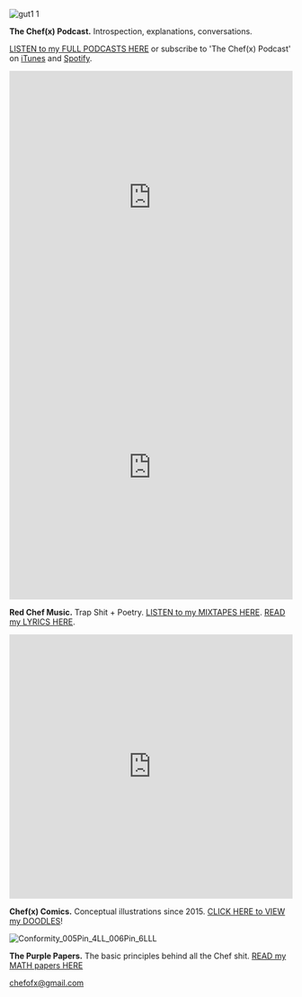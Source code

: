 ![gut1 1](https://user-images.githubusercontent.com/25256570/50060037-60cd1380-0143-11e9-8900-f682b8071d5e.png)
[](https://drive.google.com/open?id=1rsG8FJndwGp2N7rGXBk1TpqgTqXBEsU5) 

**The Chef(x) Podcast.** Introspection, explanations, conversations.

[LISTEN to my FULL PODCASTS HERE](https://www.youtube.com/playlist?list=PLpf-EegYnknQoeSkuJC-Tj7xEVUT-hO1a) or subscribe to 'The Chef(x) Podcast' on [iTunes](https://itunes.apple.com/us/podcast/the-chef-x-podcast/id1304107115?mt=2) and [Spotify](https://open.spotify.com/show/2621Jbw5efMNSr9MeSAR7M).

<iframe width="100%" height="470" src="https://www.youtube-nocookie.com/embed/S63N2aqV6xQ" frameborder="0" allow="accelerometer; autoplay; encrypted-media; gyroscope; picture-in-picture" allowfullscreen></iframe>

<iframe width="100%" height="470" src="https://www.youtube.com/embed/K3UeCKaI3dk" frameborder="0" allow="accelerometer; autoplay; encrypted-media; gyroscope; picture-in-picture" allowfullscreen></iframe>

**Red Chef Music.** Trap Shit + Poetry. [LISTEN to my MIXTAPES HERE](https://soundcloud.com/redchef/albums). [READ my LYRICS HERE](https://drive.google.com/open?id=1YJFqU4T3h9VbFE0tUbFX0o1KQvKV_XUc).

<iframe width="100%" height="470" src="https://www.youtube.com/embed/G5UGMCzJHnw" frameborder="0" allow="accelerometer; autoplay; encrypted-media; gyroscope; picture-in-picture" allowfullscreen></iframe>

**Chef(x) Comics.** Conceptual illustrations since 2015. [CLICK HERE to VIEW my DOODLES](https://www.instagram.com/chefofx/?hl=en)!

![Conformity_005Pin_4LL_006Pin_6LLL](https://user-images.githubusercontent.com/25256570/56638453-185ac080-6623-11e9-8700-b782bb5c51ee.png)

**The Purple Papers.** The basic principles behind all the Chef shit. [READ my MATH papers HERE](https://drive.google.com/open?id=1eIErGm1g7K4sz4WCqiIOiKoobbV-yN7-) 

chefofx@gmail.com    

